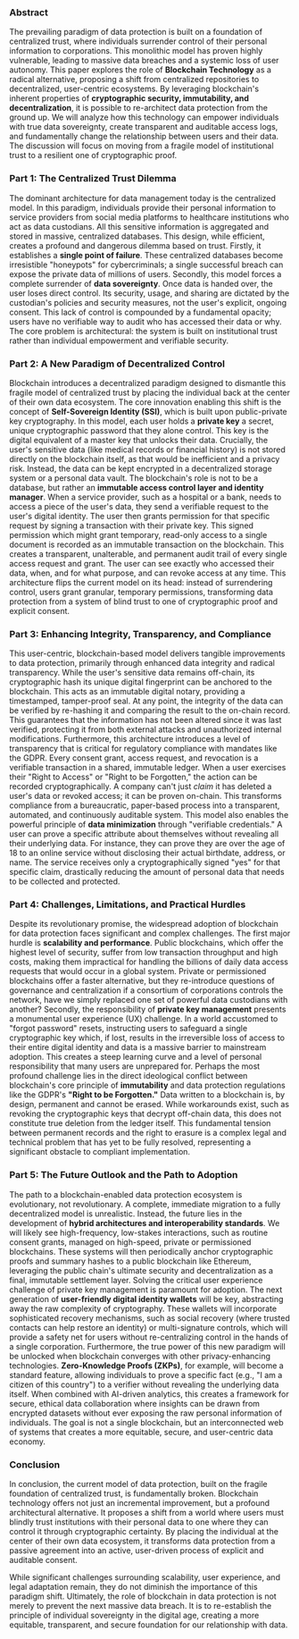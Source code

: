 ### **Abstract**
The prevailing paradigm of data protection is built on a foundation of centralized trust, where individuals surrender control of their personal information to corporations. This monolithic model has proven highly vulnerable, leading to massive data breaches and a systemic loss of user autonomy. This paper explores the role of **Blockchain Technology** as a radical alternative, proposing a shift from centralized repositories to decentralized, user-centric ecosystems. By leveraging blockchain's inherent properties of **cryptographic security, immutability, and decentralization**, it is possible to re-architect data protection from the ground up. We will analyze how this technology can empower individuals with true data sovereignty, create transparent and auditable access logs, and fundamentally change the relationship between users and their data. The discussion will focus on moving from a fragile model of institutional trust to a resilient one of cryptographic proof.

### **Part 1: The Centralized Trust Dilemma**
The dominant architecture for data management today is the centralized model. In this paradigm, individuals provide their personal information to service providers from social media platforms to healthcare institutions who act as data custodians. All this sensitive information is aggregated and stored in massive, centralized databases. This design, while efficient, creates a profound and dangerous dilemma based on trust. Firstly, it establishes a **single point of failure**. These centralized databases become irresistible "honeypots" for cybercriminals; a single successful breach can expose the private data of millions of users. Secondly, this model forces a complete surrender of **data sovereignty**. Once data is handed over, the user loses direct control. Its security, usage, and sharing are dictated by the custodian's policies and security measures, not the user's explicit, ongoing consent. This lack of control is compounded by a fundamental opacity; users have no verifiable way to audit who has accessed their data or why. The core problem is architectural: the system is built on institutional trust rather than individual empowerment and verifiable security.

### **Part 2: A New Paradigm of Decentralized Control**
Blockchain introduces a decentralized paradigm designed to dismantle this fragile model of centralized trust by placing the individual back at the center of their own data ecosystem. The core innovation enabling this shift is the concept of **Self-Sovereign Identity (SSI)**, which is built upon public-private key cryptography. In this model, each user holds a **private key** a secret, unique cryptographic password that they alone control. This key is the digital equivalent of a master key that unlocks their data.
Crucially, the user's sensitive data (like medical records or financial history) is not stored directly on the blockchain itself, as that would be inefficient and a privacy risk. Instead, the data can be kept encrypted in a decentralized storage system or a personal data vault. The blockchain's role is not to be a database, but rather an **immutable access control layer and identity manager**.
When a service provider, such as a hospital or a bank, needs to access a piece of the user's data, they send a verifiable request to the user's digital identity. The user then grants permission for that specific request by signing a transaction with their private key. This signed permission which might grant temporary, read-only access to a single document is recorded as an immutable transaction on the blockchain. This creates a transparent, unalterable, and permanent audit trail of every single access request and grant. The user can see exactly who accessed their data, when, and for what purpose, and can revoke access at any time. This architecture flips the current model on its head: instead of surrendering control, users grant granular, temporary permissions, transforming data protection from a system of blind trust to one of cryptographic proof and explicit consent.

### **Part 3: Enhancing Integrity, Transparency, and Compliance**
This user-centric, blockchain-based model delivers tangible improvements to data protection, primarily through enhanced data integrity and radical transparency. While the user's sensitive data remains off-chain, its cryptographic hash its unique digital fingerprint can be anchored to the blockchain. This acts as an immutable digital notary, providing a timestamped, tamper-proof seal. At any point, the integrity of the data can be verified by re-hashing it and comparing the result to the on-chain record. This guarantees that the information has not been altered since it was last verified, protecting it from both external attacks and unauthorized internal modifications.
Furthermore, this architecture introduces a level of transparency that is critical for regulatory compliance with mandates like the GDPR. Every consent grant, access request, and revocation is a verifiable transaction in a shared, immutable ledger. When a user exercises their "Right to Access" or "Right to be Forgotten," the action can be recorded cryptographically. A company can't just *claim* it has deleted a user's data or revoked access; it can be proven on-chain. This transforms compliance from a bureaucratic, paper-based process into a transparent, automated, and continuously auditable system.
This model also enables the powerful principle of **data minimization** through "verifiable credentials." A user can prove a specific attribute about themselves without revealing all their underlying data. For instance, they can prove they are over the age of 18 to an online service without disclosing their actual birthdate, address, or name. The service receives only a cryptographically signed "yes" for that specific claim, drastically reducing the amount of personal data that needs to be collected and protected.

### **Part 4: Challenges, Limitations, and Practical Hurdles**
Despite its revolutionary promise, the widespread adoption of blockchain for data protection faces significant and complex challenges. The first major hurdle is **scalability and performance**. Public blockchains, which offer the highest level of security, suffer from low transaction throughput and high costs, making them impractical for handling the billions of daily data access requests that would occur in a global system. Private or permissioned blockchains offer a faster alternative, but they re-introduce questions of governance and centralization if a consortium of corporations controls the network, have we simply replaced one set of powerful data custodians with another?
Secondly, the responsibility of **private key management** presents a monumental user experience (UX) challenge. In a world accustomed to "forgot password" resets, instructing users to safeguard a single cryptographic key which, if lost, results in the irreversible loss of access to their entire digital identity and data is a massive barrier to mainstream adoption. This creates a steep learning curve and a level of personal responsibility that many users are unprepared for.
Perhaps the most profound challenge lies in the direct ideological conflict between blockchain's core principle of **immutability** and data protection regulations like the GDPR's **"Right to be Forgotten."** Data written to a blockchain is, by design, permanent and cannot be erased. While workarounds exist, such as revoking the cryptographic keys that decrypt off-chain data, this does not constitute true deletion from the ledger itself. This fundamental tension between permanent records and the right to erasure is a complex legal and technical problem that has yet to be fully resolved, representing a significant obstacle to compliant implementation.

### **Part 5: The Future Outlook and the Path to Adoption**
The path to a blockchain-enabled data protection ecosystem is evolutionary, not revolutionary. A complete, immediate migration to a fully decentralized model is unrealistic. Instead, the future lies in the development of **hybrid architectures and interoperability standards**. We will likely see high-frequency, low-stakes interactions, such as routine consent grants, managed on high-speed, private or permissioned blockchains. These systems will then periodically anchor cryptographic proofs and summary hashes to a public blockchain like Ethereum, leveraging the public chain's ultimate security and decentralization as a final, immutable settlement layer.
Solving the critical user experience challenge of private key management is paramount for adoption. The next generation of **user-friendly digital identity wallets** will be key, abstracting away the raw complexity of cryptography. These wallets will incorporate sophisticated recovery mechanisms, such as social recovery (where trusted contacts can help restore an identity) or multi-signature controls, which will provide a safety net for users without re-centralizing control in the hands of a single corporation.
Furthermore, the true power of this new paradigm will be unlocked when blockchain converges with other privacy-enhancing technologies. **Zero-Knowledge Proofs (ZKPs)**, for example, will become a standard feature, allowing individuals to prove a specific fact (e.g., "I am a citizen of this country") to a verifier without revealing the underlying data itself. When combined with AI-driven analytics, this creates a framework for secure, ethical data collaboration where insights can be drawn from encrypted datasets without ever exposing the raw personal information of individuals. The goal is not a single blockchain, but an interconnected web of systems that creates a more equitable, secure, and user-centric data economy.

### **Conclusion**

In conclusion, the current model of data protection, built on the fragile foundation of centralized trust, is fundamentally broken. Blockchain technology offers not just an incremental improvement, but a profound architectural alternative. It proposes a shift from a world where users must blindly trust institutions with their personal data to one where they can control it through cryptographic certainty. By placing the individual at the center of their own data ecosystem, it transforms data protection from a passive agreement into an active, user-driven process of explicit and auditable consent.

While significant challenges surrounding scalability, user experience, and legal adaptation remain, they do not diminish the importance of this paradigm shift. Ultimately, the role of blockchain in data protection is not merely to prevent the next massive data breach. It is to re-establish the principle of individual sovereignty in the digital age, creating a more equitable, transparent, and secure foundation for our relationship with data.